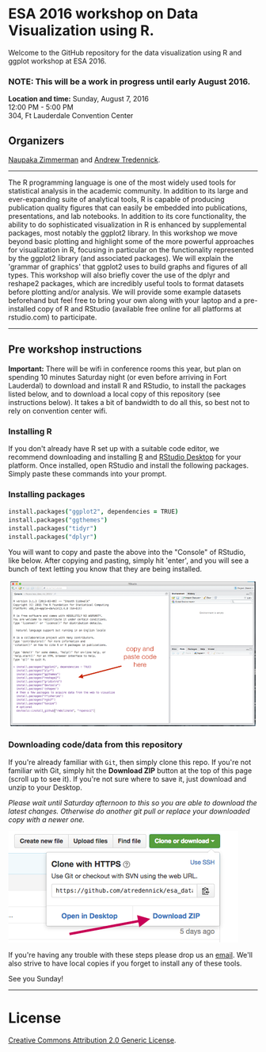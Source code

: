 # ESA 2016 workshop on Data Visualization using R.

Welcome to the GitHub repository for the data visualization using R and ggplot workshop at ESA 2016.

### NOTE: This will be a work in progress until early August 2016.

**Location and time:** 
Sunday, August 7, 2016    
12:00 PM - 5:00 PM   
304, Ft Lauderdale Convention Center

## Organizers
[Naupaka Zimmerman](http://naupaka.net) and [Andrew Tredennick](http://atredennick.github.io/).

---

The R programming language is one of the most widely used tools for statistical analysis in the academic community. In addition to its large and ever-expanding suite of analytical tools, R is capable of producing publication quality figures that can easily be embedded into publications, presentations, and lab notebooks. In addition to its core functionality, the ability to do sophisticated visualization in R is enhanced by supplemental packages, most notably the ggplot2 library. In this workshop we move beyond basic plotting and highlight some of the more powerful approaches for visualization in R, focusing in particular on the functionality represented by the ggplot2 library (and associated packages). We will explain the 'grammar of graphics' that ggplot2 uses to build graphs and figures of all types. This workshop will also briefly cover the use of the dplyr and reshape2 packages, which are incredibly useful tools to format datasets before plotting and/or analysis. We will provide some example datasets beforehand but feel free to bring your own along with your laptop and a pre-installed copy of R and RStudio (available free online for all platforms at rstudio.com) to participate.

---

## Pre workshop instructions

**Important:** There will be wifi in conference rooms this year, but plan on spending 10 minutes Saturday night (or even before arriving in Fort Lauderdal) to download and install R and RStudio, to install the packages listed below, and to download a local copy of this repository (see instructions below). It takes a bit of bandwidth to do all this, so best not to rely on convention center wifi.

### Installing R  
If you don't already have R set up with a suitable code editor, we recommend downloading and installing [R](http://cran.cnr.berkeley.edu) and [RStudio Desktop](http://www.rstudio.com/ide/download/) for your platform. Once installed, open RStudio and install the following packages. Simply paste these commands into your prompt. 

### Installing packages

```coffee
install.packages("ggplot2", dependencies = TRUE)
install.packages("ggthemes")
install.packages("tidyr")
install.packages("dplyr")
```

You will want to copy and paste the above into the "Console" of RStudio, like below. After copying and pasting, simply hit 'enter', and you will see a bunch of text letting you know that they are being installed.

![](cp_code.png)

### Downloading code/data from this repository  
If you're already familiar with `Git`, then simply clone this repo. If you're not familiar with Git, simply hit the **Download ZIP** button at the top of this page (scroll up to see it). If you're not sure where to save it, just download and unzip to your Desktop.

*Please wait until Saturday afternoon to this so you are able to download the latest changes. Otherwise do another git pull or replace your downloaded copy with a newer one.*

![](how_to_clone_new.png)

If you're having any trouble with these steps please drop us an [email](mailto:atredenn@gmail.com). We'll also strive to have local copies if you forget to install any of these tools.

See you Sunday!


---

# License  
<a rel="license" href="http://creativecommons.org/licenses/by/2.0/">Creative Commons Attribution 2.0 Generic License</a>.

